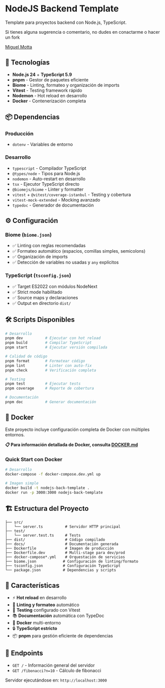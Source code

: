 # NodeJS Backend Template

Template  para proyectos backend con Node.js, TypeScript.

Si tienes alguna sugerencia o comentario, no dudes en conactarme o hacer un fork

[Miguel Motta](https://github.com/MIGUEL-MOTTA-U)

## 🚀 Tecnologías

- **Node.js 24** + **TypeScript 5.9**
- **pnpm** - Gestor de paquetes eficiente
- **Biome** - Linting, formateo y organización de imports
- **Vitest** - Testing framework rápido
- **Nodemon** - Hot reload en desarrollo
- **Docker** - Contenerización completa

## 📦 Dependencias

### Producción
- `dotenv` - Variables de entorno

### Desarrollo
- `typescript` - Compilador TypeScript
- `@types/node` - Tipos para Node.js
- `nodemon` - Auto-restart en desarrollo
- `tsx` - Ejecutor TypeScript directo
- `@biomejs/biome` - Linter y formatter
- `vitest` + `@vitest/coverage-istanbul` - Testing y cobertura
- `vitest-mock-extended` - Mocking avanzado
- `typedoc` - Generador de documentación

## ⚙️ Configuración

### Biome (`biome.json`)
- ✅ Linting con reglas recomendadas
- ✅ Formateo automático (espacios, comillas simples, semicolons)
- ✅ Organización de imports
- ✅ Detección de variables no usadas y `any` explícitos

### TypeScript (`tsconfig.json`)
- ✅ Target ES2022 con módulos NodeNext
- ✅ Strict mode habilitado
- ✅ Source maps y declaraciones
- ✅ Output en directorio `dist/`

## 🛠️ Scripts Disponibles

```bash
# Desarrollo
pnpm dev          # Ejecutar con hot reload
pnpm build        # Compilar TypeScript
pnpm start        # Ejecutar versión compilada

# Calidad de código
pnpm format       # Formatear código
pnpm lint         # Linter con auto-fix
pnpm check        # Verificación completa

# Testing
pnpm test         # Ejecutar tests
pnpm coverage     # Reporte de cobertura

# Documentación
pnpm doc          # Generar documentación
```

## 🐳 Docker

Este proyecto incluye configuración completa de Docker con múltiples entornos.

**📋 Para información detallada de Docker, consulta [DOCKER.md](./DOCKER.md)**

### Quick Start con Docker
```bash
# Desarrollo
docker-compose -f docker-compose.dev.yml up

# Imagen simple
docker build -t nodejs-back-template .
docker run -p 3000:3000 nodejs-back-template
```

## 🏗️ Estructura del Proyecto

```
├── src/
│   └── server.ts          # Servidor HTTP principal
├── test/
│   └── server.test.ts     # Tests
├── dist/                  # Código compilado
├── docs/                  # Documentación generada
├── Dockerfile             # Imagen de producción
├── Dockerfile.dev         # Multi-stage para dev/prod
├── docker-compose*.yml    # Orquestación de servicios
├── biome.json            # Configuración de linting/formato
├── tsconfig.json         # Configuración TypeScript
└── package.json          # Dependencias y scripts
```

## 🎯 Características

- ⚡ **Hot reload** en desarrollo
- 🔧 **Linting y formateo** automático
- 🧪 **Testing** configurado con Vitest
- 📚 **Documentación** automática con TypeDoc
- 🐳 **Docker** multi-entorno
- 🔒 **TypeScript estricto**
- 📦 **pnpm** para gestión eficiente de dependencias

## 🚦 Endpoints

- `GET /` - Información general del servidor
- `GET /fibonacci?n=10` - Cálculo de fibonacci

Servidor ejecutándose en: `http://localhost:3000`


